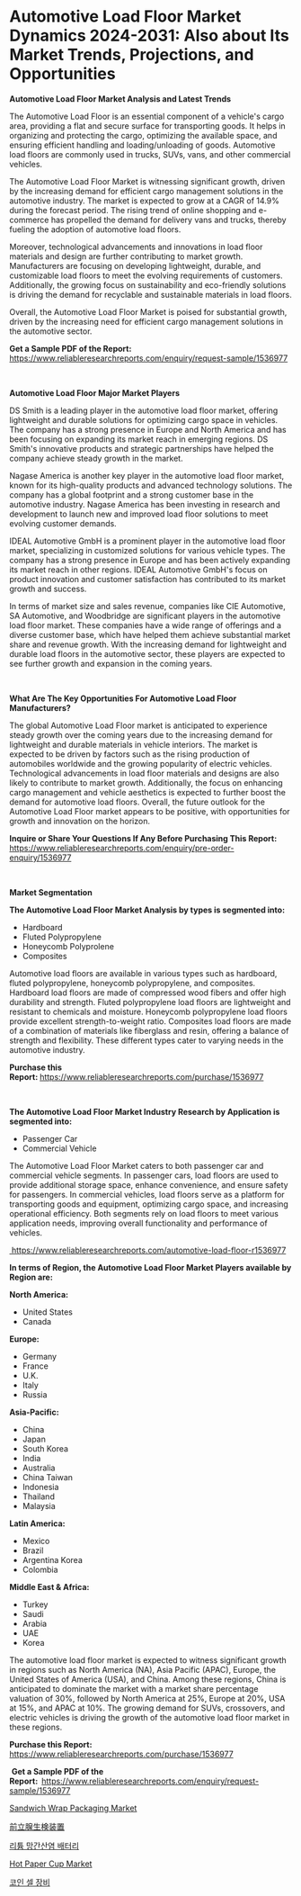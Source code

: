 <p><h1>Automotive Load Floor Market Dynamics 2024-2031: Also about Its Market Trends, Projections, and Opportunities</h1></p><p><strong>Automotive Load Floor Market Analysis and Latest Trends</strong></p>
<p><p>The Automotive Load Floor is an essential component of a vehicle's cargo area, providing a flat and secure surface for transporting goods. It helps in organizing and protecting the cargo, optimizing the available space, and ensuring efficient handling and loading/unloading of goods. Automotive load floors are commonly used in trucks, SUVs, vans, and other commercial vehicles.</p><p>The Automotive Load Floor Market is witnessing significant growth, driven by the increasing demand for efficient cargo management solutions in the automotive industry. The market is expected to grow at a CAGR of 14.9% during the forecast period. The rising trend of online shopping and e-commerce has propelled the demand for delivery vans and trucks, thereby fueling the adoption of automotive load floors.</p><p>Moreover, technological advancements and innovations in load floor materials and design are further contributing to market growth. Manufacturers are focusing on developing lightweight, durable, and customizable load floors to meet the evolving requirements of customers. Additionally, the growing focus on sustainability and eco-friendly solutions is driving the demand for recyclable and sustainable materials in load floors.</p><p>Overall, the Automotive Load Floor Market is poised for substantial growth, driven by the increasing need for efficient cargo management solutions in the automotive sector.</p></p>
<p><strong>Get a Sample PDF of the Report:&nbsp;</strong> <a href="https://www.reliableresearchreports.com/enquiry/request-sample/1536977">https://www.reliableresearchreports.com/enquiry/request-sample/1536977</a></p>
<p>&nbsp;</p>
<p><strong>Automotive Load Floor Major Market Players</strong></p>
<p><p>DS Smith is a leading player in the automotive load floor market, offering lightweight and durable solutions for optimizing cargo space in vehicles. The company has a strong presence in Europe and North America and has been focusing on expanding its market reach in emerging regions. DS Smith's innovative products and strategic partnerships have helped the company achieve steady growth in the market.</p><p>Nagase America is another key player in the automotive load floor market, known for its high-quality products and advanced technology solutions. The company has a global footprint and a strong customer base in the automotive industry. Nagase America has been investing in research and development to launch new and improved load floor solutions to meet evolving customer demands.</p><p>IDEAL Automotive GmbH is a prominent player in the automotive load floor market, specializing in customized solutions for various vehicle types. The company has a strong presence in Europe and has been actively expanding its market reach in other regions. IDEAL Automotive GmbH's focus on product innovation and customer satisfaction has contributed to its market growth and success.</p><p>In terms of market size and sales revenue, companies like CIE Automotive, SA Automotive, and Woodbridge are significant players in the automotive load floor market. These companies have a wide range of offerings and a diverse customer base, which have helped them achieve substantial market share and revenue growth. With the increasing demand for lightweight and durable load floors in the automotive sector, these players are expected to see further growth and expansion in the coming years.</p></p>
<p>&nbsp;</p>
<p><strong>What Are The Key Opportunities For Automotive Load Floor Manufacturers?</strong></p>
<p><p>The global Automotive Load Floor market is anticipated to experience steady growth over the coming years due to the increasing demand for lightweight and durable materials in vehicle interiors. The market is expected to be driven by factors such as the rising production of automobiles worldwide and the growing popularity of electric vehicles. Technological advancements in load floor materials and designs are also likely to contribute to market growth. Additionally, the focus on enhancing cargo management and vehicle aesthetics is expected to further boost the demand for automotive load floors. Overall, the future outlook for the Automotive Load Floor market appears to be positive, with opportunities for growth and innovation on the horizon.</p></p>
<p><strong>Inquire or Share Your Questions If Any Before Purchasing This Report:</strong> <a href="https://www.reliableresearchreports.com/enquiry/pre-order-enquiry/1536977">https://www.reliableresearchreports.com/enquiry/pre-order-enquiry/1536977</a></p>
<p>&nbsp;</p>
<p><strong>Market Segmentation</strong></p>
<p><strong>The Automotive Load Floor Market Analysis by types is segmented into:</strong></p>
<p><ul><li>Hardboard</li><li>Fluted Polypropylene</li><li>Honeycomb Polyprolene</li><li>Composites</li></ul></p>
<p><p>Automotive load floors are available in various types such as hardboard, fluted polypropylene, honeycomb polypropylene, and composites. Hardboard load floors are made of compressed wood fibers and offer high durability and strength. Fluted polypropylene load floors are lightweight and resistant to chemicals and moisture. Honeycomb polypropylene load floors provide excellent strength-to-weight ratio. Composites load floors are made of a combination of materials like fiberglass and resin, offering a balance of strength and flexibility. These different types cater to varying needs in the automotive industry.</p></p>
<p><strong>Purchase this Report:&nbsp;</strong><a href="https://www.reliableresearchreports.com/purchase/1536977">https://www.reliableresearchreports.com/purchase/1536977</a></p>
<p>&nbsp;</p>
<p><strong>The Automotive Load Floor Market Industry Research by Application is segmented into:</strong></p>
<p><ul><li>Passenger Car</li><li>Commercial Vehicle</li></ul></p>
<p><p>The Automotive Load Floor Market caters to both passenger car and commercial vehicle segments. In passenger cars, load floors are used to provide additional storage space, enhance convenience, and ensure safety for passengers. In commercial vehicles, load floors serve as a platform for transporting goods and equipment, optimizing cargo space, and increasing operational efficiency. Both segments rely on load floors to meet various application needs, improving overall functionality and performance of vehicles.</p></p>
<p><a href="https://www.reliableresearchreports.com/automotive-load-floor-r1536977">&nbsp;https://www.reliableresearchreports.com/automotive-load-floor-r1536977</a></p>
<p><strong>In terms of Region, the Automotive Load Floor Market Players available by Region are:</strong></p>
<p>
    <p> <strong> North America: </strong>
        <ul>
            <li>United States</li>
            <li>Canada</li>
        </ul>
        </p> 
    <p> <strong> Europe: </strong>
        <ul>
            <li>Germany</li>
            <li>France</li>
            <li>U.K.</li>
            <li>Italy</li>
            <li>Russia</li>
        </ul>
        </p> 
    <p> <strong> Asia-Pacific: </strong>
        <ul>
            <li>China</li>
            <li>Japan</li>
            <li>South Korea</li>
            <li>India</li>
            <li>Australia</li>
            <li>China Taiwan</li>
            <li>Indonesia</li>
            <li>Thailand</li>
            <li>Malaysia</li>
        </ul>
        </p> 
    <p> <strong> Latin America: </strong>
        <ul>
            <li>Mexico</li>
            <li>Brazil</li>
            <li>Argentina Korea</li>
            <li>Colombia</li>
        </ul>
        </p> 
    <p> <strong> Middle East & Africa: </strong>
        <ul>
            <li>Turkey</li>
            <li>Saudi</li>
            <li>Arabia</li>
            <li>UAE</li>
            <li>Korea</li>
        </ul>
    </p>
    </p>
<p><p>The automotive load floor market is expected to witness significant growth in regions such as North America (NA), Asia Pacific (APAC), Europe, the United States of America (USA), and China. Among these regions, China is anticipated to dominate the market with a market share percentage valuation of 30%, followed by North America at 25%, Europe at 20%, USA at 15%, and APAC at 10%. The growing demand for SUVs, crossovers, and electric vehicles is driving the growth of the automotive load floor market in these regions.</p></p>
<p><strong>Purchase this Report: </strong><a href="https://www.reliableresearchreports.com/purchase/1536977">https://www.reliableresearchreports.com/purchase/1536977</a></p>
<p>&nbsp;<strong>Get a Sample PDF of the Report:&nbsp;&nbsp;</strong><a href="https://www.reliableresearchreports.com/enquiry/request-sample/1536977">https://www.reliableresearchreports.com/enquiry/request-sample/1536977</a></p>
<p><strong></strong></p>
<p><p><a href="https://github.com/derrinmiltonellis35gcl/Market-Research-Report-List-3/blob/main/sandwich-wrap-packaging-market.md">Sandwich Wrap Packaging Market</a></p><p><a href="https://github.com/ihabdkwlxs948/Market-Research-Report-List-2/blob/main/9492545120957.md">前立腺生検装置</a></p><p><a href="https://github.com/rrmadityapu/Market-Research-Report-List-1/blob/main/3218773112960.md">리튬 망간산염 배터리</a></p><p><a href="https://github.com/Chiragrp22/Market-Research-Report-List-5/blob/main/hot-paper-cup-market.md">Hot Paper Cup Market</a></p><p><a href="https://github.com/vanessagrant665567/Market-Research-Report-List-1/blob/main/5854214112959.md">코인 셀 장비</a></p></p>